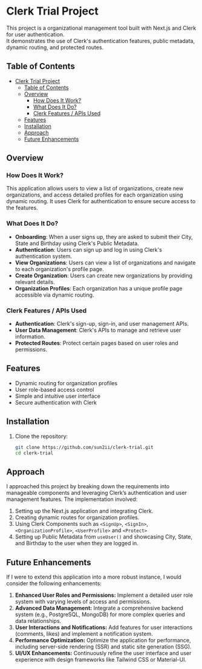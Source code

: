 # Clerk Trial Project

This project is a organizational management tool built with Next.js and Clerk for user authentication.   
It demonstrates the use of Clerk's authentication features, public metadata, dynamic routing, and protected routes.

## Table of Contents
- [Clerk Trial Project](#clerk-trial-project)
  - [Table of Contents](#table-of-contents)
  - [Overview](#overview)
    - [How Does It Work?](#how-does-it-work)
    - [What Does It Do?](#what-does-it-do)
    - [Clerk Features / APIs Used](#clerk-features--apis-used)
  - [Features](#features)
  - [Installation](#installation)
  - [Approach](#approach)
  - [Future Enhancements](#future-enhancements)

## Overview

### How Does It Work?
This application allows users to view a list of organizations, create new organizations, and access detailed profiles for each organization using dynamic routing. It uses Clerk for authentication to ensure secure access to the features.

### What Does It Do?
- **Onboarding**: When a user signs up, they are asked to submit their City, State and Birthday using Clerk's Public Metadata.
- **Authentication**: Users can sign up and log in using Clerk's authentication system.
- **View Organizations**: Users can view a list of organizations and navigate to each organization's profile page.
- **Create Organization**: Users can create new organizations by providing relevant details.
- **Organization Profiles**: Each organization has a unique profile page accessible via dynamic routing.

### Clerk Features / APIs Used
- **Authentication**: Clerk's sign-up, sign-in, and user management APIs.
- **User Data Management**: Clerk's APIs to manage and retrieve user information.
- **Protected Routes**: Protect certain pages based on user roles and permissions.

## Features
- Dynamic routing for organization profiles
- User role-based access control
- Simple and intuitive user interface
- Secure authentication with Clerk

## Installation

1. Clone the repository:
   ```bash
   git clone https://github.com/sun2ii/clerk-trial.git
   cd clerk-trial
   ```

## Approach

I approached this project by breaking down the requirements into manageable components and leveraging Clerk’s authentication and user management features. The implementation involved:

1. Setting up the Next.js application and integrating Clerk.
2. Creating dynamic routes for organization profiles.
3. Using Clerk Components such as `<SignUp>`, `<SignIn>`, `<OrganizationProfile>`, `<UserProfile>` and `<Protect>`
4. Setting up Public Metadata from `useUser()` and showcasing City, State, and Birthday to the user when they are logged in.

## Future Enhancements
If I were to extend this application into a more robust instance, I would consider the following enhancements:

1. **Enhanced User Roles and Permissions:** Implement a detailed user role system with varying levels of access and permissions.
2. **Advanced Data Management:** Integrate a comprehensive backend system (e.g., PostgreSQL, MongoDB) for more complex queries and data relationships.
3. **User Interactions and Notifications:** Add features for user interactions (comments, likes) and implement a notification system.
4. **Performance Optimization:** Optimize the application for performance, including server-side rendering (SSR) and static site generation (SSG).
5. **UI/UX Enhancements:** Continuously refine the user interface and user experience with design frameworks like Tailwind CSS or Material-UI.